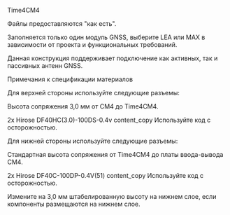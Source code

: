 Time4CM4

Файлы предоставляются "как есть".

Заполняется только один модуль GNSS, выберите LEA или MAX в зависимости от проекта и функциональных требований.

Данная конструкция поддерживает подключение как активных, так и пассивных антенн GNSS.

Примечания к спецификации материалов

Для верхней стороны используйте следующие разъемы:

Высота сопряжения 3,0 мм от CM4 до Time4CM4.

2x Hirose DF40HC(3.0)-100DS-0.4v
content_copy
Используйте код с осторожностью.

Для нижней стороны используйте следующие разъемы:

Стандартная высота сопряжения от Time4CM4 до платы ввода-вывода CM4.

2x Hirose DF40C-100DP-0.4V(51)
content_copy
Используйте код с осторожностью.

Измените на 3,0 мм штабелированную высоту на нижнем слое, если компоненты размещаются на нижнем слое.